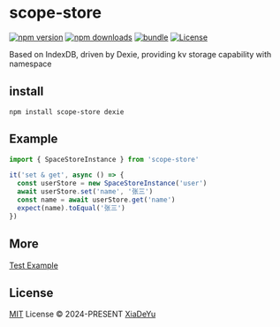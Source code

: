 # scope-store

[![npm version][npm-version-src]][npm-version-href]
[![npm downloads][npm-downloads-src]][npm-downloads-href]
[![bundle][bundle-src]][bundle-href]
[![License][license-src]][license-href]

Based on IndexDB, driven by Dexie, providing kv storage capability with namespace

## install

```shell
npm install scope-store dexie
```

## Example

```js
import { SpaceStoreInstance } from 'scope-store'

it('set & get', async () => {
  const userStore = new SpaceStoreInstance('user')
  await userStore.set('name', '张三')
  const name = await userStore.get('name')
  expect(name).toEqual('张三')
})
```

## More
[Test Example](test/index.test.ts)

## License

[MIT](./LICENSE) License © 2024-PRESENT [XiaDeYu](https://github.com/Xdy1579883916)

<!-- Badges -->

[npm-version-src]: https://img.shields.io/npm/v/scope-store?style=flat&colorA=080f12&colorB=1fa669
[npm-version-href]: https://npmjs.com/package/scope-store
[npm-downloads-src]: https://img.shields.io/npm/dm/scope-store?style=flat&colorA=080f12&colorB=1fa669
[npm-downloads-href]: https://npmjs.com/package/scope-store
[bundle-src]: https://img.shields.io/bundlephobia/minzip/scope-store?style=flat&colorA=080f12&colorB=1fa669&label=minzip
[bundle-href]: https://bundlephobia.com/result?p=scope-store
[license-src]: https://img.shields.io/github/license/Xdy1579883916/scope-store.svg?style=flat&colorA=080f12&colorB=1fa669
[license-href]: https://github.com/Xdy1579883916/scope-store/blob/main/LICENSE
